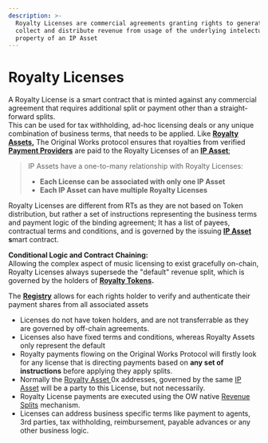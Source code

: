 ```yaml
---
description: >-
  Royalty Licenses are commercial agreements granting rights to generate,
  collect and distribute revenue from usage of the underlying intelectual
  property of an IP Asset
---
```


# Royalty Licenses

A Royalty License is a smart contract that is minted against any commercial agreement that requires additional split or payment other than a straight-forward splits.\
This can be used for tax withholding, ad-hoc licensing deals or any unique combination of business terms, that needs to be applied. Like [**Royalty Assets**](royalty-assets-and-royalty-tokens.md)**,** The Original Works protocol ensures that royalties from verified [**Payment Providers**](verified-payment-provider.md) are paid to the Royalty Licenses of an [**IP Asset**](ip-assets.md);

> IP Assets have a one-to-many relationship with Royalty Licenses:
>
> * **Each License can be associated with only one IP Asset**
> * **Each IP Asset can have multiple Royalty Licenses**

Royalty Licenses are different from RTs as they are not based on Token distribution, but rather a set of instructions representing the business terms and payment logic of the binding agreement; It has a list of payees, contractual terms and conditions, and is governed by the issuing [**IP Asset**](ip-assets.md) **s**mart contract.

**Conditional Logic and Contract Chaining:** \
Allowing the complex aspect of music licensing to exist gracefully on-chain, Royalty Licenses always supersede the "default" revenue split, which is governed by the holders of [**Royalty Tokens**](royalty-assets-and-royalty-tokens.md)**.**&#x20;

The [**Registry**](decentralized-right-registry.md) allows for each rights holder to verify and authenticate their payment shares from all associated assets

* Licenses do not have token holders, and are not transferrable as they are governed by off-chain agreements.&#x20;
* Licenses also have fixed terms and conditions, whereas Royalty Assets only represent the default
* Royalty payments flowing on the Original Works Protocol will firstly look for any license that is directing payments based on **any set of instructions** before applying they apply splits.&#x20;
* Normally the [Royalty Asset ](royalty-assets-and-royalty-tokens.md)0x addresses, governed by the same [IP Asset](ip-assets.md) will be a party to this License, but not necessarily.
* Royalty License payments are executed using the OW native [Revenue Splits](revenue-splits.md) mechanism.
* Licenses can address business specific terms like payment to agents, 3rd parties, tax withholding, reimbursement, payable advances or any other business logic.
